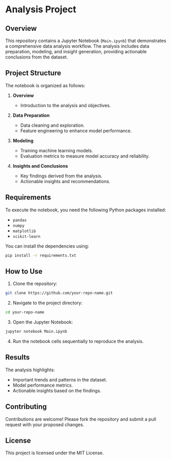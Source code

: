 
# Analysis Project

## Overview

This repository contains a Jupyter Notebook (`Main.ipynb`) that demonstrates a comprehensive data analysis workflow. The analysis includes data preparation, modeling, and insight generation, providing actionable conclusions from the dataset.

## Project Structure

The notebook is organized as follows:

1. **Overview**
   - Introduction to the analysis and objectives.

2. **Data Preparation**
   - Data cleaning and exploration.
   - Feature engineering to enhance model performance.

3. **Modeling**
   - Training machine learning models.
   - Evaluation metrics to measure model accuracy and reliability.

4. **Insights and Conclusions**
   - Key findings derived from the analysis.
   - Actionable insights and recommendations.

## Requirements

To execute the notebook, you need the following Python packages installed:

- `pandas`
- `numpy`
- `matplotlib`
- `scikit-learn`

You can install the dependencies using:

```bash
pip install -r requirements.txt
```

## How to Use

1. Clone the repository:

```bash
git clone https://github.com/your-repo-name.git
```

2. Navigate to the project directory:

```bash
cd your-repo-name
```

3. Open the Jupyter Notebook:

```bash
jupyter notebook Main.ipynb
```

4. Run the notebook cells sequentially to reproduce the analysis.

## Results

The analysis highlights:
- Important trends and patterns in the dataset.
- Model performance metrics.
- Actionable insights based on the findings.

## Contributing

Contributions are welcome! Please fork the repository and submit a pull request with your proposed changes.

## License

This project is licensed under the MIT License.
